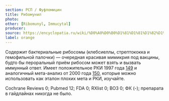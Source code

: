 ```yaml
---
section: РСП / Фуфломицин
title: Рибомунил
photo:
other: [Ribomunyl, Immucytal]
producer:
source: https://encyclopatia.ru/wiki/%D0%A0%D0%B0%D1%81%D1%81%D1%82%D1%80%D0%B5%D0%BB%D1%8C%D0%BD%D1%8B%D0%B9_%D1%81%D0%BF%D0%B8%D1%81%D0%BE%D0%BA_%D0%BF%D1%80%D0%B5%D0%BF%D0%B0%D1%80%D0%B0%D1%82%D0%BE%D0%B2
label: orange
---
```


Содержит бактериальные рибосомы (клебсиеллы, стрептококка и гемофильной палочки) — очередная красивая мимикрия под вакцины, будто бы пероральный приём рибосом может взять и вызвать иммунный ответ. Имеет положительное РКИ 1997 года [149](http://www.ncbi.nlm.nih.gov/pubmed/9332892) и аналогичный мета-анализ от 2000 года [150](http://www.ncbi.nlm.nih.gov/pubmed/18034581), которые можно использовать как эталон плохих мета и РКИ, изучайте.

Cochrane Reviews 0; Pubmed 12; FDA 0; RXlist 0; ВОЗ 0; ФК (-); препарата в гайдлайнах никогда не было.
